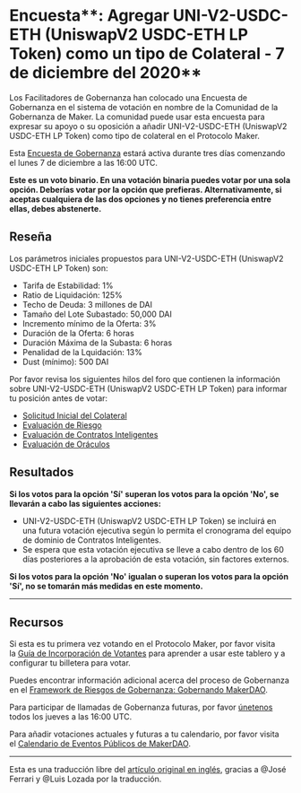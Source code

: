 # Encuesta**: Agregar UNI-V2-USDC-ETH (UniswapV2 USDC-ETH LP Token) como un tipo de Colateral - 7 de diciembre del 2020**

Los Facilitadores de Gobernanza han colocado una Encuesta de Gobernanza en el sistema de votación en nombre de la Comunidad de la Gobernanza de Maker. La comunidad puede usar esta encuesta para expresar su apoyo o su oposición a añadir UNI-V2-USDC-ETH (UniswapV2 USDC-ETH LP Token) como tipo de colateral en el Protocolo Maker.

Esta [Encuesta de Gobernanza](https://community-development.makerdao.com/en/learn/governance/on-chain-gov/) estará activa durante tres días comenzando el lunes 7 de diciembre a las 16:00 UTC.

**Este es un voto binario. En una votación binaria puedes votar por una sola opción. Deberías votar por la opción que prefieras. Alternativamente, si aceptas cualquiera de las dos opciones y no tienes preferencia entre ellas, debes abstenerte.**

## **Reseña**

Los parámetros iniciales propuestos para UNI-V2-USDC-ETH (UniswapV2 USDC-ETH LP Token) son:

- Tarifa de Estabilidad: 1%
- Ratio de Liquidación: 125%
- Techo de Deuda: 3 millones de DAI
- Tamaño del Lote Subastado: 50,000 DAI
- Incremento mínimo de la Oferta: 3%
- Duración de la Oferta: 6 horas
- Duración Máxima de la Subasta: 6 horas
- Penalidad de la Lquidación: 13%
- Dust (mínimo): 500 DAI

Por favor revisa los siguientes hilos del foro que contienen la información sobre UNI-V2-USDC-ETH (UniswapV2 USDC-ETH LP Token) para informar tu posición antes de votar:

- [Solicitud Inicial del Colateral](https://forum.makerdao.com/t/uni-v2-usdc-eth-uniswap-v2-usdc-eth-liquidity-token-collateral-application/3481)
- [Evaluación de Riesgo](https://forum.makerdao.com/t/uni-v2-usdc-eth-collateral-onboarding-risk-evaluation/5335)
- [Evaluación de Contratos Inteligentes](https://forum.makerdao.com/t/uni-v2-usdc-eth-erc20-token-smart-contract-technical-assessment/5012)
- [Evaluación de Oráculos](https://forum.makerdao.com/t/uni-v2-usdc-eth-collateral-onboarding-oracle-assessment-mip10c3-sp19/5500)

## Resultados

**Si los votos para la opción 'Sí' superan los votos para la opción 'No', se llevarán a cabo las siguientes acciones:**

- UNI-V2-USDC-ETH (UniswapV2 USDC-ETH LP Token) se incluirá en una futura votación ejecutiva según lo permita el cronograma del equipo de dominio de Contratos Inteligentes.
- Se espera que esta votación ejecutiva se lleve a cabo dentro de los 60 días posteriores a la aprobación de esta votación, sin factores externos.

**Si los votos para la opción 'No' igualan o superan los votos para la opción 'Sí', no se tomarán más medidas en este momento.**

---

## **Recursos**

Si esta es tu primera vez votando en el Protocolo Maker, por favor visita la [Guía de Incorporación de Votantes](https://community-development.makerdao.com/onboarding/voter-onboarding) para aprender a usar este tablero y a configurar tu billetera para votar.

Puedes encontrar información adicional acerca del proceso de Gobernanza en el [Framework de Riesgos de Gobernanza: Gobernando MakerDAO](https://community-development.makerdao.com/governance/governance-risk-framework).

Para participar de llamadas de Gobernanza futuras, por favor [únetenos](https://community-development.makerdao.com/governance/governance-and-risk-meetings) todos los jueves a las 16:00 UTC.

Para añadir votaciones actuales y futuras a tu calendario, por favor visita el [Calendario de Eventos Públicos de MakerDAO](https://calendar.google.com/calendar/embed?src=makerdao.com_3efhm2ghipksegl009ktniomdk%40group.calendar.google.com&ctz=America%2FLos_Angeles).

---

Esta es una traducción libre del [artículo original en inglés](https://github.com/makerdao/community/blob/master/governance/polls/Proposal%20-%20Add%20UNI-V2-USDC-ETH%20as%20a%20Collateral%20Type%20-%20December%207,%202020.md), gracias a @José Ferrari y @Luis Lozada por la traducción.
